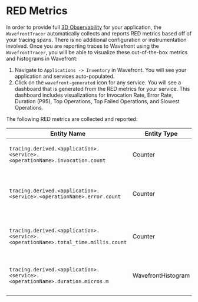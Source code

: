 # RED Metrics

In order to provide full [3D Observability](https://www.wavefront.com/wavefront-enhances-application-observability-with-distributed-tracing/) for your application, the `WavefrontTracer` automatically collects and reports RED metrics based off of your tracing spans. There is no additional configuration or instrumentation involved. Once you are reporting traces to Wavefront using the `WavefrontTracer`, you will be able to visualize these out-of-the-box metrics and histograms in Wavefront:

1. Navigate to `Applications -> Inventory` in Wavefront. You will see your application and services auto-populated.
2. Click on the `wavefront-generated` icon for any service. You will see a dashboard that is generated from the RED metrics for your service. This dashboard includes visualizations for Invocation Rate, Error Rate, Duration (P95), Top Operations, Top Failed Operations, and Slowest Operations.

The following RED metrics are collected and reported:

| Entity Name       | Entity Type | Description       |
| ----------------- | ----------- | ----------------- |
| `tracing.derived.<application>.<service>.<operationName>.invocation.count`        | Counter            | The number of times that the operation is invoked. |
| `tracing.derived.<application>.<service>.<operationName>.error.count`             | Counter            | The number of invocations that are errors (i.e., spans with `error=true`). |
| `tracing.derived.<application>.<service>.<operationName>.total_time.millis.count` | Counter            | The total duration of the operation invocations, in milliseconds. |
| `tracing.derived.<application>.<service>.<operationName>.duration.micros.m`       | WavefrontHistogram | The duration of each operation invocation, in microseconds. |
